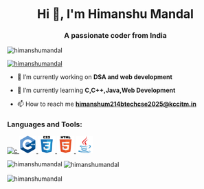 <h1 align="center">Hi 👋, I'm Himanshu Mandal</h1>
<h3 align="center">A passionate coder from India</h3>

<p align="left"> <img src="https://komarev.com/ghpvc/?username=himanshumandal&label=Profile%20views&color=0e75b6&style=flat" alt="himanshumandal" /> </p>

<p align="left"> <a href="https://github.com/ryo-ma/github-profile-trophy"><img src="https://github-profile-trophy.vercel.app/?username=himanshumandal" alt="himanshumandal" /></a> </p>

- 🔭 I’m currently working on **DSA and web development**

- 🌱 I’m currently learning **C,C++,Java,Web Development**

- 📫 How to reach me **himanshum214btechcse2025@kccitm.in**

<h3 align="left">Languages and Tools:</h3>
<p align="left"> <a href="https://www.cprogramming.com/" target="_blank" rel="noreferrer"> <img src="https://upload.wikimedia.org/wikipedia/commons/thumb/1/18/C_Programming_Language.svg/1200px-C_Programming_Language.svg.png" alt="c" width="40" height="40"/> </a> <a href="https://www.w3schools.com/cpp/" target="_blank" rel="noreferrer"> <img src="https://raw.githubusercontent.com/devicons/devicon/master/icons/cplusplus/cplusplus-original.svg" alt="cplusplus" width="40" height="40"/> </a> <a href="https://www.w3schools.com/css/" target="_blank" rel="noreferrer"> <img src="https://raw.githubusercontent.com/devicons/devicon/master/icons/css3/css3-original-wordmark.svg" alt="css3" width="40" height="40"/> </a> <a href="https://www.w3.org/html/" target="_blank" rel="noreferrer"> <img src="https://raw.githubusercontent.com/devicons/devicon/master/icons/html5/html5-original-wordmark.svg" alt="html5" width="40" height="40"/> </a> <a href="https://www.java.com" target="_blank" rel="noreferrer"> <img src="https://raw.githubusercontent.com/devicons/devicon/master/icons/java/java-original.svg" alt="java" width="40" height="40"/> </a> </p>

<p><img align="left" src="https://github-readme-stats.vercel.app/api/top-langs?username=himanshumandal&show_icons=true&locale=en&layout=compact" alt="himanshumandal" /></p>

<p>&nbsp;<img align="center" src="https://github-readme-stats.vercel.app/api?username=himanshumandal&show_icons=true&locale=en" alt="himanshumandal" /></p>

<p><img align="center" src="https://github-readme-streak-stats.herokuapp.com/?user=himanshumandal&" alt="himanshumandal" /></p>
